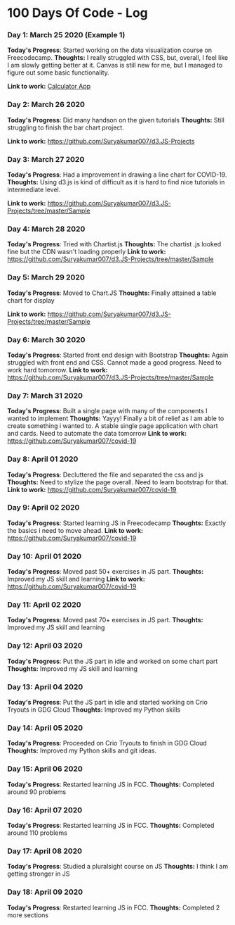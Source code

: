 # 100 Days Of Code - Log

### Day 1: March 25 2020 (Example 1)

**Today's Progress**: Started working on the data visualization course on Freecodecamp.
**Thoughts:** I really struggled with CSS, but, overall, I feel like I am slowly getting better at it. Canvas is still new for me, but I managed to figure out some basic functionality.

**Link to work:** [Calculator App](http://www.example.com)

### Day 2: March 26 2020

**Today's Progress**: Did many handson on the given tutorials
**Thoughts:** Still struggling to finish the bar chart project.

**Link to work:** https://github.com/Suryakumar007/d3.JS-Projects

### Day 3: March 27 2020

**Today's Progress**: Had a improvement in drawing a line chart for COVID-19.
**Thoughts:** Using d3.js is kind of difficult as it is hard to find nice tutorials in intermediate level.

**Link to work:** https://github.com/Suryakumar007/d3.JS-Projects/tree/master/Sample

### Day 4: March 28 2020

**Today's Progress**: Tried with Chartist.js
**Thoughts:** The chartist .js looked fine but the CDN wasn't loading properly
**Link to work:** https://github.com/Suryakumar007/d3.JS-Projects/tree/master/Sample

### Day 5: March 29 2020

**Today's Progress**: Moved to Chart.JS
**Thoughts:** Finally attained a table chart for display

**Link to work:** https://github.com/Suryakumar007/d3.JS-Projects/tree/master/Sample

### Day 6: March 30 2020

**Today's Progress**: Started front end design with Bootstrap
**Thoughts:** Again struggled with front end and CSS. Cannot made a good progress. Need to work hard tomorrow.
**Link to work:** https://github.com/Suryakumar007/d3.JS-Projects/tree/master/Sample

### Day 7: March 31 2020

**Today's Progress**: Built a single page with many of the components I wanted to implement
**Thoughts:** Yayyy! Finally a bit of relief as I am able to create something i wanted to. A stable single page application with chart and cards. Need to automate the data tomorrow
**Link to work:** https://github.com/Suryakumar007/covid-19

### Day 8: April 01 2020

**Today's Progress**: Decluttered the file and separated the css and js
**Thoughts:** Need to stylize the page overall. Need to learn bootstrap for that.
**Link to work:** https://github.com/Suryakumar007/covid-19

### Day 9: April 02 2020

**Today's Progress**: Started learning JS in Freecodecamp
**Thoughts:** Exactly the basics i need to move ahead.
**Link to work:** https://github.com/Suryakumar007/covid-19

### Day 10: April 01 2020

**Today's Progress**: Moved past 50+ exercises in JS part.
**Thoughts:** Improved my JS skill and learning
**Link to work:** https://github.com/Suryakumar007/covid-19

### Day 11: April 02 2020

**Today's Progress**: Moved past 70+ exercises in JS part.
**Thoughts:** Improved my JS skill and learning

### Day 12: April 03 2020

**Today's Progress**: Put the JS part in idle and worked on some chart part
**Thoughts:** Improved my JS skill and learning

### Day 13: April 04 2020

**Today's Progress**: Put the JS part in idle and started working on Crio Tryouts in GDG Cloud
**Thoughts:** Improved my Python skills

### Day 14: April 05 2020

**Today's Progress**: Proceeded on Crio Tryouts to finish in GDG Cloud
**Thoughts:** Improved my Python skills and git ideas.

### Day 15: April 06 2020

**Today's Progress**: Restarted learning JS in FCC.
**Thoughts:** Completed around 90 problems

### Day 16: April 07 2020

**Today's Progress**: Restarted learning JS in FCC.
**Thoughts:** Completed around 110 problems

### Day 17: April 08 2020

**Today's Progress**: Studied a pluralsight course on JS
**Thoughts:** I think I am getting stronger in JS

### Day 18: April 09 2020

**Today's Progress**: Restarted learning JS in FCC.
**Thoughts:** Completed 2 more sections

